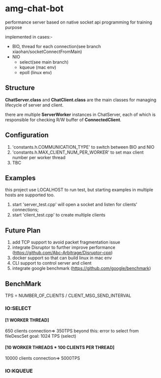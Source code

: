 # amg-chat-bot
performance server based on native socket api programming for training purpose

implemented in cases:-
- BIO, thread for each connection(see branch xiaohan/socketConnectFromMain)
- NIO
  - select(see main branch)
  - kqueue (mac env)
  - epoll (linux env)

## Structure
**ChatServer.class** and **ChatClient.class** are the main classes for managing lifecycle of server and client. 

there are multiple **ServerWorker** instances in ChatServer, each of which is responsible for checking R/W buffer of **ConnectedClient**.

## Configuration
1. 'constants.h.COMMUNICATION_TYPE' to switch between BIO and NIO 
2. 'constants.h.MAX_CLIENT_NUM_PER_WORKER' to set max client number per worker thread
3. TBC

## Examples
this project use LOCALHOST to run test, but starting examples in multiple hosts are supported too. 
1. start 'server_test.cpp' will open a socket and listen for clients' connections; 
2. start 'client_test.cpp' to create multiple clients 


## Future Plan
1. add TCP support to avoid packet fragmentation issue 
2. integrate Disruptor to further improve performance (https://github.com/Abc-Arbitrage/Disruptor-cpp)
3. docker support so that can build linux in mac env
4. CLI support to control server and client
5. integrate google benchmark (https://github.com/google/benchmark)

## BenchMark
TPS = NUMBER_OF_CLIENTS / CLIENT_MSG_SEND_INTERVAL

### IO:SELECT
#### [1 WORKER THREAD]
650 clients connection=> 350TPS
beyond this: error to select from fileDescSet
goal: 1024 TPS (select)

#### [10 WORKER THREADS * 100 CLIENTS PER THREAD]
10000 clients connection=> 5000TPS

### IO:KQUEUE



